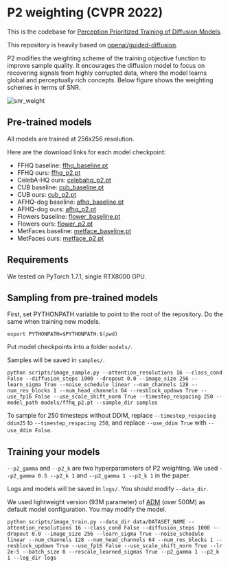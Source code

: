 # P2 weighting (CVPR 2022)

This is the codebase for [Perception Prioritized Training of Diffusion Models]().

This repository is heavily based on [openai/guided-diffusion](https://github.com/openai/guided-diffusion).

P2 modifies the weighting scheme of the training objective function to improve sample quality. It encourages the diffusion model to focus on recovering signals from highly corrupted data, where the model learns global and perceptually rich concepts. Below figure shows the weighting schemes in terms of SNR.

![snr_weight](https://user-images.githubusercontent.com/36615789/161203299-8b02d76b-9c51-4529-8329-3ac08e9f3bc8.png)

## Pre-trained models

All models are trained at 256x256 resolution.

Here are the download links for each model checkpoint:

 * FFHQ baseline: [ffhq_baseline.pt](https://drive.google.com/file/d/17SR1lih6BxBxJhr8s1iOjhw540H3Pc_m/view?usp=sharing)
 * FFHQ ours: [ffhq_p2.pt](https://drive.google.com/file/d/1nlCPBqOqSeqAQ8F4noThbnmr4okriwTc/view?usp=sharing)
 * CelebA-HQ ours: [celebahq_p2.pt](https://drive.google.com/file/d/1ag8JnvKGKo6L6avO_dTFEBNWJo2jZIDF/view?usp=sharing)
 * CUB baseline: [cub_baseline.pt](https://drive.google.com/file/d/1Wv-hHL7bhGsWyCp3i-RK6YcodcRrD-dj/view?usp=sharing)
 * CUB ours: [cub_p2.pt](https://drive.google.com/file/d/13RKF9MLNR3zpMMNchW7JtsjktVMgS0rK/view?usp=sharing)
 * AFHQ-dog baseline: [afhq_baseline.pt](https://drive.google.com/file/d/1bv-xnJC1-qBg9ZlVdugsXLuHVsKj1RRE/view?usp=sharing)
 * AFHQ-dog ours: [afhq_p2.pt](https://drive.google.com/file/d/1f6_swzSPNJXs9FWf6AW585bv7dORzRWf/view?usp=sharing)
 * Flowers baseline: [flower_baseline.pt](https://drive.google.com/file/d/1sAO2OJ8j1kza2zH8MerbD6hGxdKsoogB/view?usp=sharing)
 * Flowers ours: [flower_p2.pt](https://drive.google.com/file/d/1d6DDKAEu_iwNzxlBaVrETHBcc6oF5jYf/view?usp=sharing)
 * MetFaces baseline: [metface_baseline.pt](https://drive.google.com/file/d/1SaHqew52S9iRCeN7kpPMLqlo2t34ekTb/view?usp=sharing)
 * MetFaces ours: [metface_p2.pt](https://drive.google.com/file/d/1swjgSB1WFF9JnBR6W6Newnfzdyo1nPYf/view?usp=sharing)
 
## Requirements
We tested on PyTorch 1.7.1, single RTX8000 GPU.

## Sampling from pre-trained models

First, set PYTHONPATH variable to point to the root of the repository. Do the same when training new models. 

```
export PYTHONPATH=$PYTHONPATH:$(pwd)
```

Put model checkpoints into a folder `models/`.

Samples will be saved in `samples/`.

```
python scripts/image_sample.py --attention_resolutions 16 --class_cond False --diffusion_steps 1000 --dropout 0.0 --image_size 256 --learn_sigma True --noise_schedule linear --num_channels 128 --num_res_blocks 1 --num_head_channels 64 --resblock_updown True --use_fp16 False --use_scale_shift_norm True --timestep_respacing 250 --model_path models/ffhq_p2.pt --sample_dir samples
```

To sample for 250 timesteps without DDIM, replace `--timestep_respacing ddim25` to `--timestep_respacing 250`, and replace `--use_ddim True` with `--use_ddim False`.

## Training your models

`--p2_gamma` and `--p2_k` are two hyperparameters of P2 weighting. We used `--p2_gamma 0.5 --p2_k 1` and `--p2_gamma 1 --p2_k 1` in the paper.

Logs and models will be saved in `logs/`. You should modify `--data_dir`. 

We used lightweight version (93M parameter) of [ADM](https://arxiv.org/abs/2105.05233) (over 500M) as default model configuration. You may modify the model.

```
python scripts/image_train.py --data_dir data/DATASET_NAME --attention_resolutions 16 --class_cond False --diffusion_steps 1000 --dropout 0.0 --image_size 256 --learn_sigma True --noise_schedule linear --num_channels 128 --num_head_channels 64 --num_res_blocks 1 --resblock_updown True --use_fp16 False --use_scale_shift_norm True --lr 2e-5 --batch_size 8 --rescale_learned_sigmas True --p2_gamma 1 --p2_k 1 --log_dir logs
```


